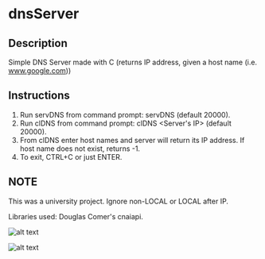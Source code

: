# dnsServer

## Description

Simple DNS Server made with C (returns IP address, given a host name (i.e. www.google.com))

## Instructions

1) Run servDNS from command prompt: servDNS <Port> (default 20000).
2) Run clDNS from command prompt: clDNS <Server's IP> <Port> (default 20000).
3) From clDNS enter host names and server will return its IP address. If host name does not exist, returns -1.
4) To exit, CTRL+C or just ENTER.

## NOTE

This was a university project. Ignore non-LOCAL or LOCAL after IP.

Libraries used: Douglas Comer's cnaiapi.

![alt text](https://i.imgur.com/SmuLhqv.png)

![alt text](https://i.imgur.com/Sa5Saz2.png)
